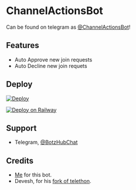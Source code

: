 # ChannelActionsBot

Can be found on telegram as [@ChannelActionsBot](https://t.me/ChannelActionsBot)!


## Features

- Auto Approve new join requests
- Auto Decline new join requets

## Deploy

[![Deploy](https://www.herokucdn.com/deploy/button.svg)](https://heroku.com/deploy?template=https://github.com/PrinceStarLord/ChannelActionsBot)

[![Deploy on Railway](https://railway.app/button.svg)](https://railway.app/new/template?template=https%3A%2F%2Fgithub.com%2Fxditya%2FChannelActionsBot&plugins=redis&envs=BOT_TOKEN%2COWNERS&BOT_TOKENDesc=Bot+token%2C+from+%40BotFather&OWNERSDesc=User+IDs+of+users+who+own+the+bot%2C+split+by+space.&referralCode=xditya)

## Support

- Telegram, [@BotzHubChat](https://t.me/BotzHubChat)

## Credits

- [Me](https://xditya.me) for this bot.
- Devesh, for his [fork of telethon](./requirements.txt#L1).
